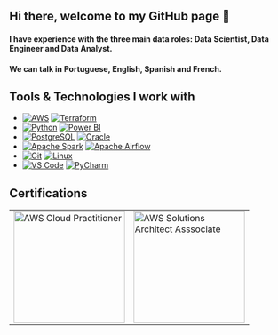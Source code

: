 ## Hi there, welcome to my GitHub page 👋

#### I have experience with the three main data roles: Data Scientist, Data Engineer and Data Analyst.

#### We can talk in Portuguese, English, Spanish and French.

## Tools & Technologies I work with

- [![AWS](https://img.shields.io/badge/AWS-232F3E?logo=amazonaws&logoColor=white)](https://aws.amazon.com/) [![Terraform](https://img.shields.io/badge/Terraform-7C3AED?logo=terraform&logoColor=white)](https://www.terraform.io/)
- [![Python](https://img.shields.io/badge/Python-3776AB?logo=python&logoColor=white)](https://www.python.org/) [![Power BI](https://img.shields.io/badge/Power_BI-FFBF00?logo=power-bi&logoColor=white)](https://powerbi.microsoft.com/)
- [![PostgreSQL](https://img.shields.io/badge/PostgreSQL-4169E1?logo=postgresql&logoColor=white)](https://www.postgresql.org/) [![Oracle](https://img.shields.io/badge/Oracle-F80000?logo=oracle&logoColor=white)](https://www.oracle.com/)
- [![Apache Spark](https://img.shields.io/badge/Apache_Spark-E25A1C?logo=apache-spark&logoColor=white)](https://spark.apache.org/) [![Apache Airflow](https://img.shields.io/badge/Apache_Airflow-017CEE?logo=apache-airflow&logoColor=white)](https://airflow.apache.org/)
- [![Git](https://img.shields.io/badge/Git-F05032?logo=git&logoColor=white)](https://git-scm.com/) [![Linux](https://img.shields.io/badge/Linux-FCC624?logo=linux&logoColor=white)](https://www.linux.org/)
- [![VS Code](https://img.shields.io/badge/VS_Code-007ACC?logo=visual-studio-code&logoColor=white)](https://code.visualstudio.com/) [![PyCharm](https://img.shields.io/badge/PyCharm-000000?logo=pycharm&logoColor=white)](https://www.jetbrains.com/pycharm/)

  
## Certifications

<table>
  <tr>
    <td>
      <a href="https://www.credly.com/badges/7a7f6b64-8959-4524-b5f8-78fdb2232109/email">
        <img src="https://images.credly.com/size/680x680/images/00634f82-b07f-4bbd-a6bb-53de397fc3a6/image.png" alt="AWS Cloud Practitioner" width="200">
      </a>
    </td>
    <td>
      <a href="https://www.credly.com/badges/a081b4a3-ef66-4579-a8eb-b3ab0df20a32/linked_in_profile">
        <img src="https://images.credly.com/size/680x680/images/0e284c3f-5164-4b21-8660-0d84737941bc/image.png" alt="AWS Solutions Architect Asssociate" width="200">
      </a>
    </td>
  </tr>
</table>
